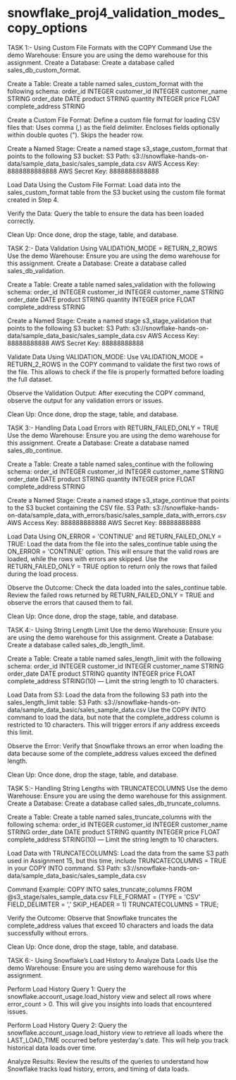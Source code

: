 # snowflake_proj4_validation_modes_copy_options

TASK 1:- Using Custom File Formats with the COPY Command
Use the demo Warehouse: Ensure you are using the demo warehouse for this assignment.
Create a Database: Create a database called sales_db_custom_format.

Create a Table: Create a table named sales_custom_format with the following schema:
order_id INTEGER
customer_id INTEGER
customer_name STRING
order_date DATE
product STRING
quantity INTEGER
price FLOAT
complete_address STRING

Create a Custom File Format: Define a custom file format for loading CSV files that:
Uses comma (,) as the field delimiter.
Encloses fields optionally within double quotes (").
Skips the header row.

Create a Named Stage: Create a named stage s3_stage_custom_format that points to the following S3 bucket:
S3 Path: s3://snowflake-hands-on-data/sample_data_basic/sales_sample_data.csv
AWS Access Key: 8888888888888
AWS Secret Key: 8888888888888

Load Data Using the Custom File Format: Load data into the sales_custom_format table from the S3 bucket using the custom file format created in Step 4.

Verify the Data: Query the table to ensure the data has been loaded correctly.

Clean Up: Once done, drop the stage, table, and database.



TASK 2:- Data Validation Using VALIDATION_MODE = RETURN_2_ROWS
Use the demo Warehouse: Ensure you are using the demo warehouse for this assignment.
Create a Database: Create a database called sales_db_validation.

Create a Table: Create a table named sales_validation with the following schema:
order_id INTEGER
customer_id INTEGER
customer_name STRING
order_date DATE
product STRING
quantity INTEGER
price FLOAT
complete_address STRING

Create a Named Stage: Create a named stage s3_stage_validation that points to the following S3 bucket:
S3 Path: s3://snowflake-hands-on-data/sample_data_basic/sales_sample_data.csv
AWS Access Key: 88888888888
AWS Secret Key: 88888888888

Validate Data Using VALIDATION_MODE: Use VALIDATION_MODE = RETURN_2_ROWS in the COPY command to validate the first two rows of the file. This allows to check if the file is properly formatted before loading the full dataset.

Observe the Validation Output: After executing the COPY command, observe the output for any validation errors or issues.

Clean Up: Once done, drop the stage, table, and database.



TASK 3:-  Handling Data Load Errors with RETURN_FAILED_ONLY = TRUE
Use the demo Warehouse: Ensure you are using the demo warehouse for this assignment.
Create a Database: Create a database named sales_db_continue.

Create a Table: Create a table named sales_continue with the following schema:
order_id INTEGER
customer_id INTEGER
customer_name STRING
order_date DATE
product STRING
quantity INTEGER
price FLOAT
complete_address STRING

Create a Named Stage: Create a named stage s3_stage_continue that points to the S3 bucket containing the CSV file.
S3 Path: s3://snowflake-hands-on-data/sample_data_with_errors/basic/sales_sample_data_with_errors.csv
AWS Access Key: 888888888888
AWS Secret Key: 88888888888

Load Data Using ON_ERROR = 'CONTINUE' and RETURN_FAILED_ONLY = TRUE: Load the data from the file into the sales_continue table using the ON_ERROR = 'CONTINUE' option. This will ensure that the valid rows are loaded, while the rows with errors are skipped.
Use the RETURN_FAILED_ONLY = TRUE option to return only the rows that failed during the load process.

Observe the Outcome: Check the data loaded into the sales_continue table.
Review the failed rows returned by RETURN_FAILED_ONLY = TRUE and observe the errors that caused them to fail.

Clean Up: Once done, drop the stage, table, and database.



TASK 4:- Using String Length Limit
Use the demo Warehouse: Ensure you are using the demo warehouse for this assignment.
Create a Database: Create a database called sales_db_length_limit.

Create a Table: Create a table named sales_length_limit with the following schema:
order_id INTEGER
customer_id INTEGER
customer_name STRING
order_date DATE
product STRING
quantity INTEGER
price FLOAT
complete_address STRING(10) — Limit the string length to 10 characters.

Load Data from S3: Load the data from the following S3 path into the sales_length_limit table:
S3 Path: s3://snowflake-hands-on-data/sample_data_basic/sales_sample_data.csv
Use the COPY INTO command to load the data, but note that the complete_address column is restricted to 10 characters. This will trigger errors if any address exceeds this limit.

Observe the Error: Verify that Snowflake throws an error when loading the data because some of the complete_address values exceed the defined length.

Clean Up: Once done, drop the stage, table, and database.



TASK 5:- Handling String Lengths with TRUNCATECOLUMNS
Use the demo Warehouse: Ensure you are using the demo warehouse for this assignment.
Create a Database: Create a database called sales_db_truncate_columns.

Create a Table: Create a table named sales_truncate_columns with the following schema:
order_id INTEGER
customer_id INTEGER
customer_name STRING
order_date DATE
product STRING
quantity INTEGER
price FLOAT
complete_address STRING(10) — Limit the string length to 10 characters.

Load Data with TRUNCATECOLUMNS: Load the data from the same S3 path used in Assignment 15, but this time, include TRUNCATECOLUMNS = TRUE in your COPY INTO command.
S3 Path: s3://snowflake-hands-on-data/sample_data_basic/sales_sample_data.csv

Command Example:
COPY INTO sales_truncate_columns
FROM @s3_stage/sales_sample_data.csv
FILE_FORMAT = (TYPE = 'CSV' FIELD_DELIMITER = ',' SKIP_HEADER = 1)
TRUNCATECOLUMNS = TRUE;

Verify the Outcome: Observe that Snowflake truncates the complete_address values that exceed 10 characters and loads the data successfully without errors.

Clean Up: Once done, drop the stage, table, and database.



TASK 6:- Using Snowflake’s Load History to Analyze Data Loads
Use the demo Warehouse: Ensure you are using demo warehouse for this assignment.

Perform Load History Query 1: Query the snowflake.account_usage.load_history view and select all rows where error_count > 0. This will give you insights into loads that encountered issues.

Perform Load History Query 2: Query the snowflake.account_usage.load_history view to retrieve all loads where the LAST_LOAD_TIME occurred before yesterday's date. This will help you track historical data loads over time.

Analyze Results: Review the results of the queries to understand how Snowflake tracks load history, errors, and timing of data loads.



